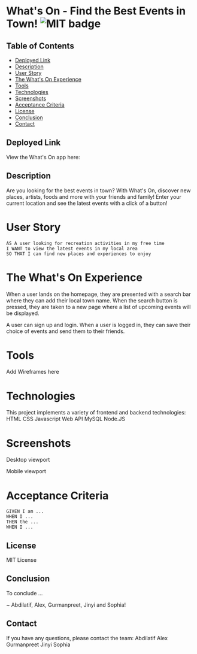 # What's On - Find the Best Events in Town! ![MIT badge](https://img.shields.io/badge/MIT-license-green)

## Table of Contents

- [Deployed Link](#deployed-link)
- [Description](#description)
- [User Story](#user-story)
- [The What's On Experience](#the-whats-on-experience)
- [Tools](#tools)
- [Technologies](#technologies)
- [Screenshots](#screenshots)
- [Acceptance Criteria](#acceptance-criteria)
- [License](#license)
- [Conclusion](#conclusion)
- [Contact](#contact)

## Deployed Link

View the What's On app here:

## Description

Are you looking for the best events in town? With What's On, discover new places, artists, foods and more with your friends and family! Enter your current location and see the latest events with a click of a button!

# User Story

```
AS A user looking for recreation activities in my free time
I WANT to view the latest events in my local area
SO THAT I can find new places and experiences to enjoy
```

# The What's On Experience

When a user lands on the homepage, they are presented with a search bar where they can add their local town name. When the search button is pressed, they are taken to a new page where a list of upcoming events will be displayed.

A user can sign up and login. When a user is logged in, they can save their choice of events and send them to their friends.

# Tools

Add Wireframes here

# Technologies

This project implements a variety of frontend and backend technologies:
HTML
CSS
Javascript
Web API
MySQL
Node.JS

# Screenshots

Desktop viewport

Mobile viewport

# Acceptance Criteria

```
GIVEN I am ...
WHEN I ...
THEN the ...
WHEN I ...

```

## License

MIT License

## Conclusion

To conclude ...

~ Abdilatif, Alex, Gurmanpreet, Jinyi and Sophia!

## Contact

If you have any questions, please contact the team:
Abdilatif
Alex
Gurmanpreet
Jinyi
Sophia
